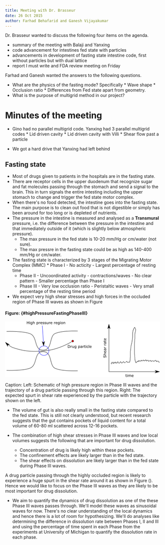 ```yaml
---
title: Meeting with Dr. Brasseur
date: 26 Oct 2015
author: Farhad Behafarid and Ganesh Vijayakumar
---
```


Dr. Brasseur wanted to discuss the following four items on the agenda.

- summary of the meeting with Balaji and Yanxing 
- code advancement for intestines fed state with particles
- advancements in development of fasting state intestine code, first without particles but with dual lattice
- report I must write and FDA review meeting on Friday

Farhad and Ganesh wanted the answers to the following questions.

* What are the physics of the fasting mode? Specifically
       * Wave shape
       * Occlusion ratio
       * Differences from Fed state apart from geometry.
* What is the purpose of multigrid method in our project?


# Minutes of the meeting

* Gino had no parallel multigrid code. Yanxing had 3 parallel multigrid codes
       * Lid driven cavity
       * Lid driven cavity with Villi
       * Shear flow past a particle

* We got a hard drive that Yanxing had left behind

## Fasting state

  - Most of drugs given to patients in the hospitals are in the fasting state.
  - There are receptor cells in the upper duodenum that recognize sugar and fat molecules passing through the stomach and send a signal to the brain. This in turn signals the entire intesting including the upper stomach to change and trigger the fed state motor complex.
  - When there's no food detected, the intestine goes into the fasting state. The main purpose is to clean out food that is not digestible or simply has been around for too long or is depleted of nutrients.
  - The pressure in the intestine is measured and analysed as a **Transmural** pressure, i.e. the difference between the pressure in the intestine and that immediately outside of it (which is slightly below atmospheric pressure).
	* The max pressure in the fed state is 10-20 mm/Hg or cm/water (not sure). 
	* The max pressre in the fasting state could be as high as 140-400 mm/Hg or cm/water.
  - The fasting state is characterized by 3 stages of the Migrating Motor Complex (MMC)
    	* Phase I - No acticity - Largest percentage of resting time
	* Phase II - Uncoordinated activity - contractions/waves - No clear pattern - Smaller percentage than Phase I
	* Phase III - Very low occlusion ratio - Peristaltic waves - Very small percentage of the resting time period 
  - We expect very high shear stresses and high forces in the occluded region of Phase III waves as shown in Figure 

#### Figure: {#highPressureFastingPhaseIII}

![](./highPressureFastingPhaseIII.png)

Caption: Left: Schematic of high pressure region in Phase III waves and the trajectory of a drug particle passing through this region. Right: The expected spurt in shear rate experienced by the particle with the trajectory shown on the left. 

  - The volume of gut is also really small in the fasting state compared to the fed state. This is still not clearly understood, but recent research suggests that the gut contains pockets of liquid content for a total volume of 60-80 ml scattered across 12-16 pockets.
  - The combination of high shear stresses in Phase III waves and low local volumes suggests the following that are important for drug dissolution.
    	
	* Concentration of drug is likely high within these pockets.
	* The confinement effects are likely larger than in the fed state.
	* The shear effects on dissolution are likely larger than in the fed state during Phase III waves.

   A drug particle passing through the highly occluded region is likely to experience a huge spurt in the shear rate around it as shown in Figure (). Hence we would like to focus on the Phase III waves as they are likely to be most important for drug dissolution. 

  - We aim to quantify the dynamics of drug dissolution as one of the these Phase III waves passes through. We'll model these waves as sinusoidal waves for now. There's no clear understanding of the local dynamics and hence there is a lot of room for hypothesizing. We'll do analyses like determining the difference in dissolution rate between Phases I, II and III and using the percentage of time spent in each Phase from the experiments at University of Michigan to quantify the dissolution rate in each phase.



